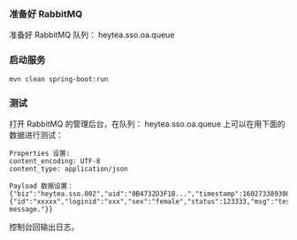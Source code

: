 ### 准备好 RabbitMQ

准备好 RabbitMQ 队列： heytea.sso.oa.queue

### 启动服务

```
mvn clean spring-boot:run
```

### 测试

打开 RabbitMQ 的管理后台，在队列： heytea.sso.oa.queue 上可以在用下面的数据进行测试：

```
Properties 设置:
content_encoding: UTF-8
content_type: application/json

Payload 数据设置：
{"biz":"heytea.sso.002","uid":"0B4732D3F1B...","timestamp":1602733893000,"data":{"id":"xxxxx","loginid":"xxx","sex":"female","status":123333,"msg":"test message."}}
```

控制台回输出日志。
